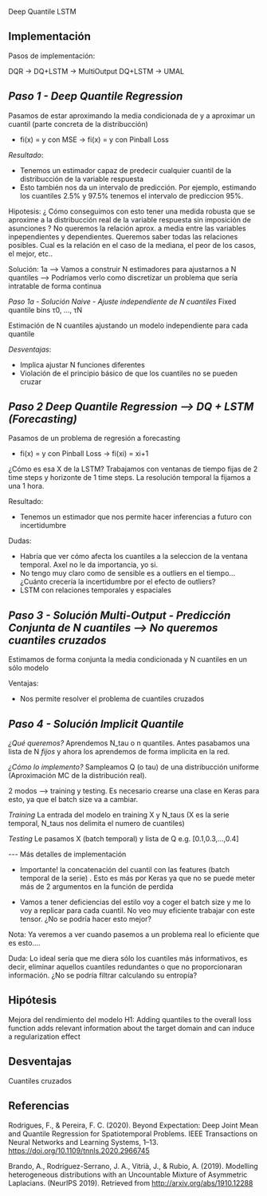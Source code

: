 Deep Quantile LSTM

**Implementación**
------

Pasos de implementación:

DQR  → DQ+LSTM → MultiOutput DQ+LSTM → UMAL

*Paso 1 - Deep Quantile Regression*
-----
Pasamos de estar aproximando la media condicionada de y a aproximar un cuantil (parte concreta de la distribucción)

* fi(x) = y con MSE →  fi(x) = y con Pinball Loss

*Resultado*:
- Tenemos un estimador capaz de predecir cualquier cuantil de la distribucción de la variable respuesta
- Esto también nos da un intervalo de predicción. Por ejemplo, estimando los cuantiles 2.5% y 97.5% tenemos el intervalo de prediccion 95%. 

Hipotesis: ¿ Cómo conseguimos con esto tener una medida robusta que se aproxime a la distribucción real de la variable respuesta sin imposición de asunciones ? No queremos la relación aprox. a media entre las variables inpependientes y dependientes. Queremos saber todas las relaciones posibles. Cual es la relación en el caso de la mediana, el peor de los casos, el mejor, etc..

Solución: 1a --> Vamos a construir N estimadores para ajustarnos a N quantiles --> Podríamos verlo como discretizar un problema que sería intratable de forma continua

*Paso 1a - Solución Naive -  Ajuste independiente de N cuantiles*
Fixed quantile bins τ0, …, τN

Estimación de N cuantiles ajustando un modelo independiente para cada quantile

*Desventajas*:
 * Implica ajustar N funciones diferentes 
 * Violación de el principio básico de que los cuantiles no se pueden cruzar


*Paso 2 Deep Quantile Regression --> DQ + LSTM (Forecasting)*
-----
Pasamos de un problema de regresión a forecasting

* fi(x) = y con Pinball Loss →  fi(xi) = xi+1 

¿Cómo es esa X de la LSTM? Trabajamos con ventanas de tiempo fijas de 2 time steps y horizonte de 1 time steps. La resolución temporal la fijamos a una 1 hora.

Resultado:
- Tenemos un estimador que nos permite hacer inferencias a futuro con incertidumbre

Dudas:
- Habría que ver cómo afecta los cuantiles a la seleccion de la ventana temporal. Axel no le da importancia, yo si.
- No tengo muy claro como de sensible es a outliers en el tiempo... ¿Cuánto crecería la incertidumbre por el efecto de outliers? 
- LSTM con relaciones temporales y espaciales

*Paso 3 - Solución Multi-Output - Predicción Conjunta de N cuantiles --> No queremos cuantiles cruzados*
-----
Estimamos de forma conjunta la media condicionada y N cuantiles en un sólo modelo

Ventajas:
 * Nos permite resolver el problema de cuantiles cruzados

*Paso 4 - Solución Implicit Quantile*
-----
*¿Qué queremos?*
Aprendemos N_tau o n quantiles. Antes pasabamos una lista de N *fijos* y ahora los aprendemos de forma implicita en la red.

*¿Cómo lo implemento?*
Sampleamos Q (o tau) de una distribucción uniforme (Aproximación MC de la distribución real). 

2 modos --> training y testing. Es necesario crearse una clase en Keras para esto, ya que el batch size va a cambiar.

*Training*
La entrada del modelo en training X y N_taus (X es la serie temporal, N_taus nos delimita el numero de cuantiles)

*Testing*
Le pasamos X (batch temporal) y lista de Q e.g. [0.1,0.3,...,0.4]


--- Más detalles de implementación

- Importante! la concatenación del cuantil con las features (batch temporal de la serie) . Esto es más por Keras ya que no se puede meter más de 2 argumentos en la función de perdida

- Vamos a tener deficiencias del estilo voy a coger el batch size y me lo voy a replicar para cada cuantil. No veo muy eficiente trabajar con este tensor. ¿No se podría hacer esto mejor? 


Nota:
Ya veremos a ver cuando pasemos a un problema real lo eficiente que es esto....


Duda: Lo ideal sería que me diera sólo los cuantiles más informativos, es decir, eliminar aquellos cuantiles redundantes o que no proporcionaran información. ¿No se podría filtrar calculando su entropía?


**Hipótesis**
------
Mejora del rendimiento del modelo
H1: Adding quantiles to the overall loss function adds relevant information about the target domain and can induce a regularization effect

**Desventajas**
------
Cuantiles cruzados

   

   
**Referencias**
------
Rodrigues, F., & Pereira, F. C. (2020). Beyond Expectation: Deep Joint Mean and Quantile Regression for Spatiotemporal Problems. IEEE Transactions on Neural Networks and Learning Systems, 1–13. https://doi.org/10.1109/tnnls.2020.2966745

Brando, A., Rodríguez-Serrano, J. A., Vitrià, J., & Rubio, A. (2019). Modelling heterogeneous distributions with an Uncountable Mixture of Asymmetric Laplacians. (NeurIPS 2019). Retrieved from http://arxiv.org/abs/1910.12288
